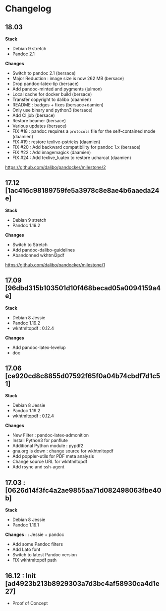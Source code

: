 Changelog
===============================================================================

18.03
-------------------------------------------------------------------------------

__Stack__

  * Debian 9 stretch
  * Pandoc 2.1

__Changes__
  * Switch to pandoc 2.1 (bersace)
  * Major Reduction : image size is now 262 MB (bersace)
  * Drop pandoc-latex-tip (bersace)
  * Add pandoc-minted and pygments (julmon)
  * Local cache for docker build (bersace)
  * Transfer copyright to dalibo (daamien)
  * README : badges + fixes (bersace+damien)
  * Only use binary and python3 (bersace)
  * Add CI job (bersace)
  * Restore beamer (bersace)
  * Various updates (bersace)
  * FIX #18 : pandoc requires a `protocols` file for the self-contained mode (daamien)
  * FIX #19 : restore texlive-pstricks (daamien)
  * FIX #20 : Add backward compatibility for pandoc 1.x (bersace)
  * FIX #22 : Add imagemagick (daamien)
  * FIX #24 : Add texlive_luatex to restore ucharcat  (daamien)


<https://github.com/dalibo/pandocker/milestone/2>



17.12 [1ac416c98189759fe5a3978c8e8ae4b6aaeda24e]
-------------------------------------------------------------------------------
__Stack__

  * Debian 9 stretch
  * Pandoc 1.19.2

__Changes__
  * Switch to Stretch
  * Add pandoc-dalibo-guidelines
  * Abandonned wkhtml2pdf

<https://github.com/dalibo/pandocker/milestone/1>


17.09 [96dbd315b103501d10f468becad05a0094159a4e]
-------------------------------------------------------------------------------

__Stack__

  * Debian 8 Jessie
  * Pandoc 1.19.2
  * wkhtmltopdf : 0.12.4

__Changes__
  * Add pandoc-latex-levelup
  * doc

17.06 [ce920cd8c8855d07592f65f0a04b74cbdf7d1c51]
-------------------------------------------------------------------------------

__Stack__

  * Debian 8 Jessie
  * Pandoc 1.19.2
  * wkhtmltopdf : 0.12.4

__Changes__

  * New Filter : pandoc-latex-admonition
  * Install Python3 for panflute
  * Additional Python module : pypdf2
  * gna.org is down : change source for wkhtmltopdf
  * Add poppler-utils for PDF meta analysis
  * Change source URL for wkhtmltopdf
  * Add rsync and ssh-agent

17.03 : [0626d14f3fc4a2ae9855aa71d082498063fbe40b]
-------------------------------------------------------------------------------

__Stack__

  * Debian 8 Jessie
  * Pandoc 1.19.1


__Changes__ : : Jessie + pandoc

* Add some Pandoc filters
* Add Lato font
* Switch to latest Pandoc version
* FIX wkhtmltopdf path


16.12 : Init [ad4923b213b8929303a7d3bc4af58930ca4d1e27]
-------------------------------------------------------------------------------

* Proof of Concept
